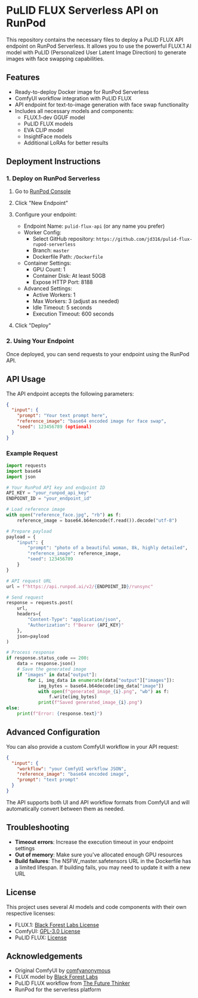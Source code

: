 # PuLID FLUX Serverless API on RunPod

This repository contains the necessary files to deploy a PuLID FLUX API endpoint on RunPod Serverless. It allows you to use the powerful FLUX.1 AI model with PuLID (Personalized User Latent Image Direction) to generate images with face swapping capabilities.

## Features

- Ready-to-deploy Docker image for RunPod Serverless
- ComfyUI workflow integration with PuLID FLUX
- API endpoint for text-to-image generation with face swap functionality
- Includes all necessary models and components:
  - FLUX.1-dev GGUF model
  - PuLID FLUX models
  - EVA CLIP model
  - InsightFace models
  - Additional LoRAs for better results

## Deployment Instructions

### 1. Deploy on RunPod Serverless

1. Go to [RunPod Console](https://www.runpod.io/console/serverless)
2. Click "New Endpoint"
3. Configure your endpoint:
   - Endpoint Name: `pulid-flux-api` (or any name you prefer)
   - Worker Config:
     - Select GitHub repository: `https://github.com/jd316/pulid-flux-rupod-serverless`
     - Branch: `master`
     - Dockerfile Path: `/Dockerfile`
   - Container Settings:
     - GPU Count: 1
     - Container Disk: At least 50GB
     - Expose HTTP Port: 8188
   - Advanced Settings:
     - Active Workers: 1
     - Max Workers: 3 (adjust as needed)
     - Idle Timeout: 5 seconds
     - Execution Timeout: 600 seconds

4. Click "Deploy"

### 2. Using Your Endpoint

Once deployed, you can send requests to your endpoint using the RunPod API.

## API Usage

The API endpoint accepts the following parameters:

```json
{
  "input": {
    "prompt": "Your text prompt here",
    "reference_image": "base64 encoded image for face swap",
    "seed": 123456789 (optional)
  }
}
```

### Example Request

```python
import requests
import base64
import json

# Your RunPod API key and endpoint ID
API_KEY = "your_runpod_api_key"
ENDPOINT_ID = "your_endpoint_id"

# Load reference image
with open("reference_face.jpg", "rb") as f:
    reference_image = base64.b64encode(f.read()).decode("utf-8")

# Prepare payload
payload = {
    "input": {
        "prompt": "photo of a beautiful woman, 8k, highly detailed",
        "reference_image": reference_image,
        "seed": 123456789
    }
}

# API request URL
url = f"https://api.runpod.ai/v2/{ENDPOINT_ID}/runsync"

# Send request
response = requests.post(
    url,
    headers={
        "Content-Type": "application/json",
        "Authorization": f"Bearer {API_KEY}"
    },
    json=payload
)

# Process response
if response.status_code == 200:
    data = response.json()
    # Save the generated image
    if "images" in data["output"]:
        for i, img_data in enumerate(data["output"]["images"]):
            img_bytes = base64.b64decode(img_data["image"])
            with open(f"generated_image_{i}.png", "wb") as f:
                f.write(img_bytes)
            print(f"Saved generated_image_{i}.png")
else:
    print(f"Error: {response.text}")
```

## Advanced Configuration

You can also provide a custom ComfyUI workflow in your API request:

```json
{
  "input": {
    "workflow": "your ComfyUI workflow JSON",
    "reference_image": "base64 encoded image",
    "prompt": "text prompt"
  }
}
```

The API supports both UI and API workflow formats from ComfyUI and will automatically convert between them as needed.

## Troubleshooting

- **Timeout errors**: Increase the execution timeout in your endpoint settings
- **Out of memory**: Make sure you've allocated enough GPU resources 
- **Build failures**: The NSFW_master.safetensors URL in the Dockerfile has a limited lifespan. If building fails, you may need to update it with a new URL

## License

This project uses several AI models and code components with their own respective licenses:

- FLUX.1: [Black Forest Labs License](https://huggingface.co/black-forest-labs/FLUX.1-dev)
- ComfyUI: [GPL-3.0 License](https://github.com/comfyanonymous/ComfyUI)
- PuLID FLUX: [License](https://huggingface.co/aloneill/pulid_flux)

## Acknowledgements

- Original ComfyUI by [comfyanonymous](https://github.com/comfyanonymous/ComfyUI)
- FLUX model by [Black Forest Labs](https://huggingface.co/black-forest-labs)
- PuLID FLUX workflow from [The Future Thinker](https://thefuturethinker.org)
- RunPod for the serverless platform 